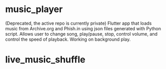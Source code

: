# music_player

(Deprecated, the active repo is currently private) Flutter app that loads music from Archive.org and Phish.in using json files generated with Python script. Allows user to change song, play/pause, stop, control volume, and control the speed of playback. Working on background play.
# live_music_shuffle
